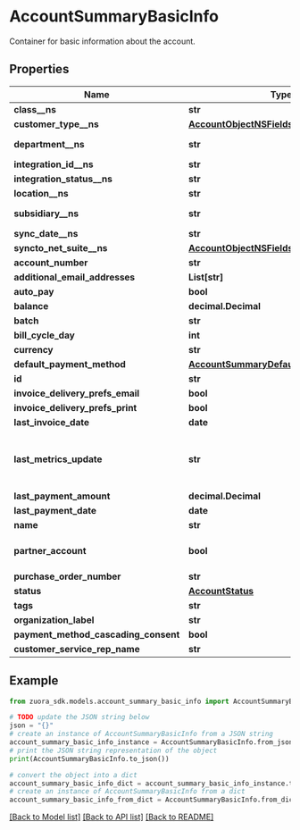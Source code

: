 # AccountSummaryBasicInfo

Container for basic information about the account. 

## Properties

Name | Type | Description | Notes
------------ | ------------- | ------------- | -------------
**class__ns** | **str** | Value of the Class field for the corresponding customer account in NetSuite. Only available if you have installed the [Zuora Connector for NetSuite](https://www.zuora.com/connect/app/?appId&#x3D;265).  | [optional] 
**customer_type__ns** | [**AccountObjectNSFieldsCustomerTypeNS**](AccountObjectNSFieldsCustomerTypeNS.md) |  | [optional] 
**department__ns** | **str** | Value of the Department field for the corresponding customer account in NetSuite. Only available if you have installed the [Zuora Connector for NetSuite](https://www.zuora.com/connect/app/?appId&#x3D;265).  | [optional] 
**integration_id__ns** | **str** | ID of the corresponding object in NetSuite. Only available if you have installed the [Zuora Connector for NetSuite](https://www.zuora.com/connect/app/?appId&#x3D;265).  | [optional] 
**integration_status__ns** | **str** | Status of the account&#39;s synchronization with NetSuite. Only available if you have installed the [Zuora Connector for NetSuite](https://www.zuora.com/connect/app/?appId&#x3D;265).  | [optional] 
**location__ns** | **str** | Value of the Location field for the corresponding customer account in NetSuite. Only available if you have installed the [Zuora Connector for NetSuite](https://www.zuora.com/connect/app/?appId&#x3D;265).  | [optional] 
**subsidiary__ns** | **str** | Value of the Subsidiary field for the corresponding customer account in NetSuite. The Subsidiary field is required if you use NetSuite OneWorld. Only available if you have installed the [Zuora Connector for NetSuite](https://www.zuora.com/connect/app/?appId&#x3D;265).  | [optional] 
**sync_date__ns** | **str** | Date when the account was sychronized with NetSuite. Only available if you have installed the [Zuora Connector for NetSuite](https://www.zuora.com/connect/app/?appId&#x3D;265).  | [optional] 
**syncto_net_suite__ns** | [**AccountObjectNSFieldsSynctoNetSuiteNS**](AccountObjectNSFieldsSynctoNetSuiteNS.md) |  | [optional] 
**account_number** | **str** | Account number.  | [optional] 
**additional_email_addresses** | **List[str]** | A list of additional email addresses to receive email notifications.  | [optional] 
**auto_pay** | **bool** | Whether future payments are automatically collected when they are due during a payment run.  | [optional] 
**balance** | **decimal.Decimal** | Current outstanding balance.  | [optional] 
**batch** | **str** | The alias name given to a batch. A string of 50 characters or less.  | [optional] 
**bill_cycle_day** | **int** | Billing cycle day (BCD), the day of the month when a bill run generates invoices for the account.  | [optional] 
**currency** | **str** | A currency as defined in Billing Settings in the Zuora UI.  | [optional] 
**default_payment_method** | [**AccountSummaryDefaultPaymentMethod**](AccountSummaryDefaultPaymentMethod.md) |  | [optional] 
**id** | **str** | Account ID.  | [optional] 
**invoice_delivery_prefs_email** | **bool** | Whether the customer wants to receive invoices through email.   | [optional] 
**invoice_delivery_prefs_print** | **bool** | Whether the customer wants to receive printed invoices, such as through postal mail.  | [optional] 
**last_invoice_date** | **date** | Date of the most recent invoice for the account; null if no invoice has ever been generated.  | [optional] 
**last_metrics_update** | **str** | The date and time when account metrics are last updated, if the account is a partner account.  **Note**:    - This field is available only if you have the &lt;a href&#x3D;\&quot;https://knowledgecenter.zuora.com/Zuora_Billing/Manage_customer_accounts/AAA_Overview_of_customer_accounts/Reseller_Account\&quot; target&#x3D;\&quot;_blank\&quot;&gt;Reseller Account&lt;/a&gt; feature enabled.   - If you have the Reseller Account feature enabled, and set the &#x60;partnerAccount&#x60; field to &#x60;false&#x60; for an account, the value of the &#x60;lastMetricsUpdate&#x60; field is automatically set to &#x60;null&#x60; in the response.    - If you ever set the &#x60;partnerAccount&#x60; field to &#x60;true&#x60; for an account, the value of &#x60;lastMetricsUpdate&#x60; field is the time when the account metrics are last updated.     | [optional] 
**last_payment_amount** | **decimal.Decimal** | Amount of the most recent payment collected for the account; null if no payment has ever been collected.  | [optional] 
**last_payment_date** | **date** | Date of the most recent payment collected for the account. Null if no payment has ever been collected.  | [optional] 
**name** | **str** | Account name.  | [optional] 
**partner_account** | **bool** | Whether the customer account is a partner, distributor, or reseller.    **Note**: This field is available only if you have the &lt;a href&#x3D;\&quot;https://knowledgecenter.zuora.com/Zuora_Billing/Manage_customer_accounts/AAA_Overview_of_customer_accounts/Reseller_Account\&quot; target&#x3D;\&quot;_blank\&quot;&gt;Reseller Account&lt;/a&gt; feature enabled.  | [optional] 
**purchase_order_number** | **str** | The purchase order number provided by your customer for services, products, or both purchased. | [optional] 
**status** | [**AccountStatus**](AccountStatus.md) |  | [optional] 
**tags** | **str** |  | [optional] 
**organization_label** | **str** | organization label.  | [optional] 
**payment_method_cascading_consent** | **bool** | payment method cascading consent  | [optional] 
**customer_service_rep_name** | **str** | customer ServiceRep Name.  | [optional] 

## Example

```python
from zuora_sdk.models.account_summary_basic_info import AccountSummaryBasicInfo

# TODO update the JSON string below
json = "{}"
# create an instance of AccountSummaryBasicInfo from a JSON string
account_summary_basic_info_instance = AccountSummaryBasicInfo.from_json(json)
# print the JSON string representation of the object
print(AccountSummaryBasicInfo.to_json())

# convert the object into a dict
account_summary_basic_info_dict = account_summary_basic_info_instance.to_dict()
# create an instance of AccountSummaryBasicInfo from a dict
account_summary_basic_info_from_dict = AccountSummaryBasicInfo.from_dict(account_summary_basic_info_dict)
```
[[Back to Model list]](../README.md#documentation-for-models) [[Back to API list]](../README.md#documentation-for-api-endpoints) [[Back to README]](../README.md)


